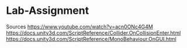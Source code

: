 # Lab-Assignment
Sources
https://www.youtube.com/watch?v=acn0ONc4G4M<br />
https://docs.unity3d.com/ScriptReference/Collider.OnCollisionEnter.html<br />
https://docs.unity3d.com/ScriptReference/MonoBehaviour.OnGUI.html<br />
